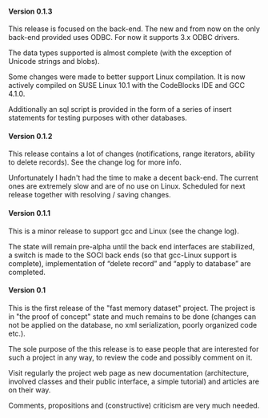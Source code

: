 #### Version 0.1.3
This release is focused on the back-end. The new and from now on the only back-end provided uses ODBC. For now it supports 3.x ODBC drivers.

The data types supported is almost complete (with the exception of Unicode strings and blobs).

Some changes were made to better support Linux compilation. It is now actively compiled on SUSE Linux 10.1 with the CodeBlocks IDE and GCC 4.1.0.

Additionally an sql script is provided in the form of a series of insert statements for testing purposes with other databases.

#### Version 0.1.2
This release contains a lot of changes (notifications, range iterators, ability to delete records). See the change log for more info.

Unfortunately I hadn't had the time to make a decent back-end. The current ones are extremely slow and are of no use on Linux. Scheduled for next release together with resolving / saving changes.

#### Version 0.1.1
This is a minor release to support gcc and Linux (see the change log). 

The state will remain pre-alpha until the back end interfaces are stabilized, a switch is made to the SOCI back ends (so that gcc-Linux support is complete), implementation of “delete record” and “apply to database” are completed.

#### Version 0.1
This is the first release of the "fast memory dataset" project. The project is in "the proof of concept" state and much remains to be done (changes can not be applied on the database, no xml serialization, poorly organized code etc.).

The sole purpose of the this release is to ease people that are interested for such a project in any way, to review the code and possibly comment on it.

Visit regularly the project web page as new documentation (architecture, involved classes and their public interface, a simple tutorial) and articles are on their way.

Comments, propositions and (constructive) criticism are very much needed.
